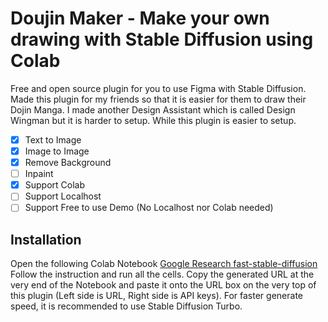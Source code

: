 # Doujin Maker - Make your own drawing with Stable Diffusion using Colab

Free and open source plugin for you to use Figma with Stable Diffusion.
Made this plugin for my friends so that it is easier for them to draw their Dojin Manga.
I made another Design Assistant which is called Design Wingman but it is harder to setup.
While this plugin is easier to setup.

- [x] Text to Image
- [x] Image to Image
- [x] Remove Background
- [ ] Inpaint
- [x] Support Colab
- [ ] Support Localhost
- [ ] Support Free to use Demo (No Localhost nor Colab needed)

## Installation
Open the following Colab Notebook
[Google Research fast-stable-diffusion](https://colab.research.google.com/github/TheLastBen/fast-stable-diffusion/blob/main/fast_stable_diffusion_AUTOMATIC1111.ipynb)
Follow the instruction and run all the cells.
Copy the generated URL at the very end of the Notebook and paste it onto the URL box on the very top of this plugin (Left side is URL, Right side is API keys).
For faster generate speed, it is recommended to use Stable Diffusion Turbo.